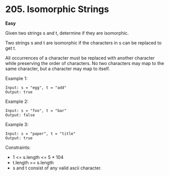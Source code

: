 # 205. Isomorphic Strings

**Easy**

Given two strings s and t, determine if they are isomorphic.

Two strings s and t are isomorphic if the characters in s can be replaced to get t.

All occurrences of a character must be replaced with another character while preserving the order of characters. No two characters may map to the same character, but a character may map to itself.

Example 1:

    Input: s = "egg", t = "add"
    Output: true

Example 2:

    Input: s = "foo", t = "bar"
    Output: false

Example 3:

    Input: s = "paper", t = "title"
    Output: true

Constraints:

- 1 <= s.length <= 5 \* 104
- t.length == s.length
- s and t consist of any valid ascii character.
